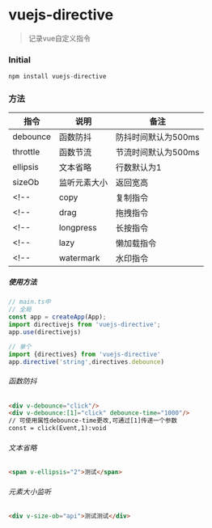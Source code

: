 # vuejs-directive

> 记录vue自定义指令

### Initial

```js
npm install vuejs-directive
```
### 方法
| 指令 | 说明 | 备注 |
|---|---|---|
| debounce | 函数防抖 | 防抖时间默认为500ms|
| throttle | 函数节流 | 节流时间默认为500ms |
| ellipsis | 文本省略 | 行数默认为1 |
| sizeOb | 监听元素大小 | 返回宽高 |
<!-- | copy | 复制指令 | 复制内容到粘贴板 | -->
<!-- | drag | 拖拽指令 | 拖拽元素 | -->
<!-- | longpress | 长按指令 | 长按触发事件 | -->
<!-- | lazy | 懒加载指令 | 图片懒加载 | -->
<!-- | watermark | 水印指令 | 添加水印 | -->

##### 使用方法

```js
// main.ts中
// 全局
const app = createApp(App);
import directivejs from 'vuejs-directive';
app.use(directivejs)

// 单个
import {directives} from 'vuejs-directive'
app.directive('string',directives.debounce)
```

###### 函数防抖

```html
<div v-debounce="click"/>
<div v-debounce:[1]="click" debounce-time="1000"/>
// 可使用属性debounce-time更改,可通过[1]传递一个参数
const = click(Event,1):void
```

###### 文本省略

```html
<span v-ellipsis="2">测试</span>
```

###### 元素大小监听

```html
<div v-size-ob="api">测试测试</div>
```
